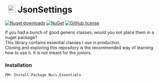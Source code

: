 # <img src="https://i.imgur.com/BOExs52.png" width="25" style="margin: 5px 0px 0px 10px"/> JsonSettings
[![Nuget downloads](https://img.shields.io/nuget/vpre/Nucs.Essentials.svg)](https://www.nuget.org/packages/Nucs.Essentials/)
[![NuGet](https://img.shields.io/nuget/dt/Nucs.Essentials.svg)](https://github.com/Nucs/Essentials)
[![GitHub license](https://img.shields.io/github/license/mashape/apistatus.svg)](https://github.com/Nucs/Essentials/blob/master/LICENSE)

If you had a bunch of good generic classes, would you not place them in a nuget package?<br/>
This library contains essential classes I use in production.<br/>
Cloning and exploring this repository is the recommended way of learning how to use it. It is not meant for the juniors.

### Installation
```sh
PM> Install-Package Nucs.Essentials
```
